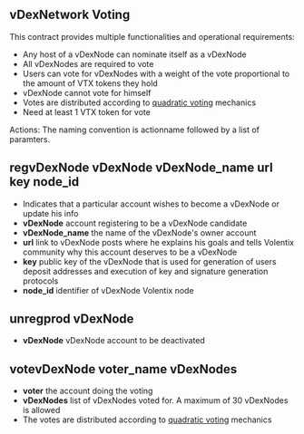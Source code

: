 vDexNetwork Voting
----------

This contract provides multiple functionalities and operational requirements:
- Any host of a vDexNode can nominate itself as a vDexNode
- All vDexNodes are required to vote
- Users can vote for vDexNodes with a weight of the vote proportional to the amount of VTX tokens they hold
- vDexNode cannot vote for himself
- Votes are distributed according to [quadratic voting](https://en.wikipedia.org/wiki/Quadratic_voting) mechanics
- Need at least 1 VTX token for vote

Actions:
The naming convention is actionname followed by a list of paramters.

## regvDexNode vDexNode vDexNode_name url key node_id
   - Indicates that a particular account wishes to become a vDexNode or update his info
   - **vDexNode** account registering to be a vDexNode candidate
   - **vDexNode_name** the name of the vDexNode's owner account
   - **url** link to vDexNode posts where he explains his goals and tells Volentix community why this account deserves to be a vDexNode
   - **key** public key of the vDexNode that is used for generation of users deposit addresses and execution of key and signature generation protocols
   - **node_id** identifier of vDexNode Volentix node

## unregprod vDexNode
   - **vDexNode** vDexNode account to be deactivated

## votevDexNode voter_name vDexNodes
   - **voter** the account doing the voting
   - **vDexNodes** list of vDexNodes voted for. A maximum of 30 vDexNodes is allowed
   - The votes are distributed according to [quadratic voting](https://en.wikipedia.org/wiki/Quadratic_voting) mechanics